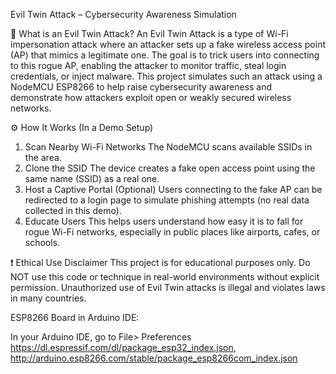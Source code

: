  Evil Twin Attack – Cybersecurity Awareness Simulation
 
📌 What is an Evil Twin Attack?
An Evil Twin Attack is a type of Wi-Fi impersonation attack where an attacker sets up a fake wireless access point (AP) that mimics a legitimate one. The goal is to trick users into connecting to this rogue AP, enabling the attacker to monitor traffic, steal login credentials, or inject malware.
This project simulates such an attack using a NodeMCU ESP8266 to help raise cybersecurity awareness and demonstrate how attackers exploit open or weakly secured wireless networks.

⚙️ How It Works (In a Demo Setup)
1.	Scan Nearby Wi-Fi Networks
The NodeMCU scans available SSIDs in the area.
2.	Clone the SSID
The device creates a fake open access point using the same name (SSID) as a real one.
3.	Host a Captive Portal (Optional)
Users connecting to the fake AP can be redirected to a login page to simulate phishing attempts (no real data collected in this demo).
4.	Educate Users
This helps users understand how easy it is to fall for rogue Wi-Fi networks, especially in public places like airports, cafes, or schools.

❗ Ethical Use Disclaimer
This project is for educational purposes only.
Do NOT use this code or technique in real-world environments without explicit permission.
Unauthorized use of Evil Twin attacks is illegal and violates laws in many countries.

ESP8266 Board in Arduino IDE:

In your Arduino IDE, go to File> Preferences https://dl.espressif.com/dl/package_esp32_index.json, http://arduino.esp8266.com/stable/package_esp8266com_index.json

